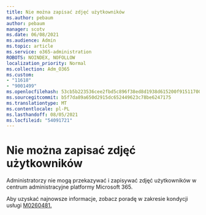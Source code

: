 ```yaml
---
title: Nie można zapisać zdjęć użytkowników
ms.author: pebaum
author: pebaum
manager: scotv
ms.date: 06/08/2021
ms.audience: Admin
ms.topic: article
ms.service: o365-administration
ROBOTS: NOINDEX, NOFOLLOW
localization_priority: Normal
ms.collection: Adm_O365
ms.custom:
- "11618"
- "9001499"
ms.openlocfilehash: 53cb5b223536cee2fbd5c896f38ed8d1938d615200f9151170070422da229448
ms.sourcegitcommit: b5f7da89a650d2915dc652449623c78be6247175
ms.translationtype: MT
ms.contentlocale: pl-PL
ms.lasthandoff: 08/05/2021
ms.locfileid: "54091721"
---
```

# <a name="unable-to-save-user-photos"></a>Nie można zapisać zdjęć użytkowników

Administratorzy nie mogą przekazywać i zapisywać zdjęć użytkowników w centrum administracyjne platformy Microsoft 365.

Aby uzyskać najnowsze informacje, zobacz poradę w zakresie kondycji usługi [M0260481.](https://admin.microsoft.com/Adminportal/Home?source=applauncher#/servicehealth/advisories/:/alerts/MO260481)
